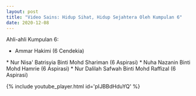 ```yaml
---
layout: post
title: "Video Sains: Hidup Sihat, Hidup Sejahtera Oleh Kumpulan 6"
date: 2020-12-08
---
```

Ahli-ahli Kumpulan 6:
* Ammar Hakimi (6 Cendekia)
</b>
* Nur Nisa' Batrisyia Binti Mohd Shariman (6 Aspirasi)
</b>
* Nuha Nazanin Binti Mohd Hamrie (6 Aspirasi)
</b>
* Nur Dalilah Safwah Binti Mohd Raffizal (6 Aspirasi)
</b>

{% include youtube_player.html id='pIJBBdHduYQ' %}
